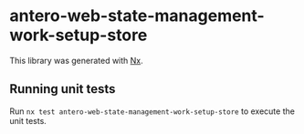 # antero-web-state-management-work-setup-store

This library was generated with [Nx](https://nx.dev).

## Running unit tests

Run `nx test antero-web-state-management-work-setup-store` to execute the unit tests.

